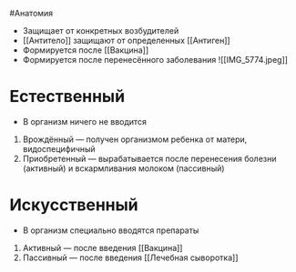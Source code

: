 #Анатомия 
- Защищает от конкретных возбудителей
- [[Антитело]] защищают от определенных [[Антиген]]
- Формируется после [[Вакцина]]
- Формируется после перенесённого заболевания
![[IMG_5774.jpeg]]
# Естественный
- В организм ничего не вводится
1. Врождённый — получен организмом ребенка от матери, видоспецифичный
2. Приобретенный — вырабатывается после перенесения болезни (активный) и вскармливания молоком (пассивный)
# Искусственный
- В организм специально вводятся препараты
1. Активный — после введения [[Вакцина]]
2. Пассивный — после введения [[Лечебная сыворотка]]
